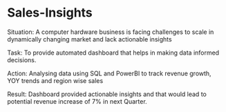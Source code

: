 # Sales-Insights

Situation: A computer hardware business is facing challenges to scale in dynamically changing market and lack actionable insights

Task: To provide automated dashboard that helps in making data informed decisions.

Action: Analysing data using SQL and PowerBI to track revenue growth, YOY trends and region wise sales

Result: Dashboard provided actionable insights and that would lead to potential revenue increase of 7% in next Quarter.
